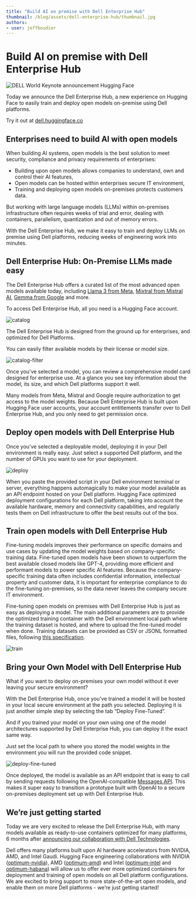 ```yaml
---
title: "Build AI on premise with Dell Enterprise Hub" 
thumbnail: /blog/assets/dell-enterprise-hub/thumbnail.jpg
authors:
- user: jeffboudier
---
```



# Build AI on premise with Dell Enterprise Hub

![DELL World Keynote announcement Hugging Face](/blog/assets/dell-enterprise-hub/thumbnail.jpg)


Today we announce the Dell Enterprise Hub, a new experience on Hugging Face to easily train and deploy open models on-premise using Dell platforms. 

Try it out at [dell.huggingface.co](https://dell.huggingface.co)


## Enterprises need to build AI with open models

When building AI systems, open models is the best solution to meet security, compliance and privacy requirements of enterprises:
* Building upon open models allows companies to understand, own and control their AI features,
* Open models can be hosted within enterprises secure IT environment,
* Training and deploying open models on-premises protects customers data.

But working with large language models (LLMs) within on-premises infrastructure often requires weeks of trial and error, dealing with containers, parallelism, quantization and out of memory errors.

With the Dell Enterprise Hub, we make it easy to train and deploy LLMs on premise using Dell platforms, reducing weeks of engineering work into minutes.


## Dell Enterprise Hub: On-Premise LLMs made easy

The Dell Enterprise Hub offers a curated list of the most advanced open models available today, including [Llama 3 from Meta](https://huggingface.co/meta-llama/Meta-Llama-3-70B-Instruct), [Mixtral from Mistral AI](https://huggingface.co/mistralai/Mixtral-8x22B-Instruct-v0.1), [Gemma from Google](https://huggingface.co/google/gemma-7b) and more.

To access Dell Enterprise Hub, all you need is a Hugging Face account.

![catalog](https://huggingface.co/datasets/huggingface/documentation-images/resolve/main/blog/dell/catalog.png)


The Dell Enterprise Hub is designed from the ground up for enterprises, and optimized for Dell Platforms.

You can easily filter available models by their license or model size.

![catalog-filter](https://huggingface.co/datasets/huggingface/documentation-images/resolve/main/blog/dell/catalog-filter.png)

Once you’ve selected a model, you can review a comprehensive model card designed for enterprise use. At a glance you see key information about the model, its size, and which Dell platforms support it well.

Many models from Meta, Mistral and Google require authorization to get access to the model weights. Because Dell Enterprise Hub is built upon Hugging Face user accounts, your account entitlements transfer over to Dell Enterprise Hub, and you only need to get permission once.


## Deploy open models with Dell Enterprise Hub

Once you’ve selected a deployable model, deploying it in your Dell environment is really easy. Just select a supported Dell platform, and the number of GPUs you want to use for your deployment.

![deploy](https://huggingface.co/datasets/huggingface/documentation-images/resolve/main/blog/dell/deploy.png)

When you paste the provided script in your Dell environment terminal or server, everything happens automagically to make your model available as an API endpoint hosted on your Dell platform. Hugging Face optimized deployment configurations for each Dell platform, taking into account the available hardware, memory and connectivity capabilities, and regularly tests them on Dell infrastructure to offer the best results out of the box. 


## Train open models with Dell Enterprise Hub

Fine-tuning models improves their performance on specific domains and use cases by updating the model weights based on company-specific training data. Fine-tuned open models have been shown to outperform the best available closed models like GPT-4, providing more efficient and performant models to power specific AI features. Because the company-specific training data often includes confidential information, intellectual property and customer data, it is important for enterprise compliance to do the fine-tuning on-premises, so the data never leaves the company secure IT environment.

Fine-tuning open models on premises with Dell Enterprise Hub is just as easy as deploying a model. The main additional parameters are to provide the optimized training container with the Dell environment local path where the training dataset is hosted, and where to upload the fine-tuned model when done. Training datasets can be provided as CSV or JSONL formatted files, following [this specification](https://dell.huggingface.co/faq#how-should-my-dataset-look).

![train](https://huggingface.co/datasets/huggingface/documentation-images/resolve/main/blog/dell/train.png)


## Bring your Own Model with Dell Enterprise Hub

What if you want to deploy on-premises your own model without it ever leaving your secure environment?

With the Dell Enterprise Hub, once you’ve trained a model it will be hosted in your local secure environment at the path you selected. Deploying it is just another simple step by selecting the tab “Deploy Fine-Tuned”.

And if you trained your model on your own using one of the model architectures supported by Dell Enterprise Hub, you can deploy it the exact same way.

Just set the local path to where you stored the model weights in the environment you will run the provided code snippet.

![deploy-fine-tuned](https://huggingface.co/datasets/huggingface/documentation-images/resolve/main/blog/dell/deploy-fine-tuned.png)

Once deployed, the model is available as an API endpoint that is easy to call by sending requests following the OpenAI-compatible [Messages  API](https://huggingface.co/docs/text-generation-inference/en/messages_api). This makes it super easy to transition a prototype built with OpenAI to a secure on-premises deployment set up with Dell Enterprise Hub.


## We’re just getting started

Today we are very excited to release the Dell Enterprise Hub, with many models available as ready-to-use containers optimized for many platforms, 6 months after [announcing our collaboration with Dell Technologies](https://www.dell.com/en-us/dt/corporate/newsroom/announcements/detailpage.press-releases~usa~2023~11~20231114-dell-technologies-and-hugging-face-to-simplify-generative-ai-with-on-premises-it.htm#/filter-on/Country:en-us).

Dell offers many platforms built upon AI hardware accelerators from NVIDIA, AMD, and Intel Gaudi. Hugging Face engineering collaborations with NVIDIA ([optimum-nvidia](https://github.com/huggingface/optimum-nvidia)), AMD ([optimum-amd](https://github.com/huggingface/optimum-amd)) and Intel ([optimum-intel](https://github.com/huggingface/optimum-intel) and [optimum-habana](https://github.com/huggingface/optimum-habana)) will allow us to offer ever more optimized containers for deployment and training of open models on all Dell platform configurations. We are excited to bring support to more state-of-the-art open models, and enable them on more Dell platforms - we’re just getting started!